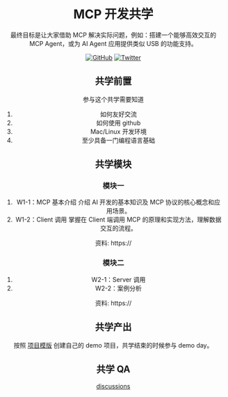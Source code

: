 <div align="center">
  <h1> MCP 开发共学 </h1>

 <p> 最终目标是让大家借助 MCP 解决实际问题，例如：搭建一个能够高效交互的 MCP Agent，或为 AI Agent 应用提供类似 USB 的功能支持。</p>

 <p>
    <a href="https://github.com/CreatorsDAO"><img src="https://badgen.net/badge/icon/github?icon=github&label" alt="GitHub" /></a>
    <a href="https://twitter.com/Labs706"><img src="https://badgen.net/badge/icon/twitter?icon=twitter&label" alt="Twitter" /></a>
  </p

</div>

## 共学前置

参与这个共学需要知道

1. 如何友好交流
2. 如何使用 github
3. Mac/Linux 开发环境
4. 至少具备一门编程语言基础
   
## 共学模块

### 模块一

1. W1-1：MCP 基本介绍 介绍 AI 开发的基本知识及 MCP 协议的核心概念和应用场景。
2. W1-2：Client 调用 掌握在 Client 端调用 MCP 的原理和实现方法，理解数据交互的流程。

资料: https://

### 模块二

1. W2-1：Server 调用
2. W2-2：案例分析

资料: https://

## 共学产出

按照 [项目模版](https://github.com/orgs/CreatorsDAO/discussions/60) 创建自己的 demo 项目，共学结束的时候参与 demo day。

## 共学 QA

[discussions](https://github.com/orgs/CreatorsDAO/discussions/categories/q-a)
